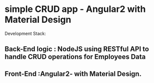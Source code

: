 # simple CRUD app -  Angular2 with  Material  Design



Development Stack:


Back-End logic : NodeJS using RESTful API to handle CRUD operations for Employees Data
--------------------------------------------------------------------------------
Front-End :Angular2- with Material Design. 
--------------------------------------------------------------------------------

 
